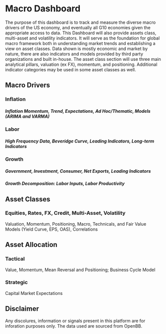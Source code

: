 # Macro Dashboard

The purpose of this dashboard is to track and measure the diverse macro drivers of the US economy, and eventually all G10 economies given the appropriate access to data. This Dashboard will also provide assets class, multi-asset and volatility indicators.
It will serve as the foundation for global macro framework both in understanding market trends and establishing a view on asset classes. Data shown is mostly economic and market by nature, there are also indicators and models provided by 
third party organizations and built in-house. The asset class section will use three main analytical pillars, valuation (ex FX), momentum, and positioning. Additional indicator categories may be used in some asset classes as well.  

## Macro Drivers

### Inflation
##### Inflation Momentum, Trend, Expectations, Ad Hoc/Thematic, Models (ARIMA and VARMA)

### Labor
##### High Frequency Data, Beveridge Curve, Leading Indicators, Long-term Indicators

### Growth 
##### Government, Investment, Consumer, Net Exports, Leading Indicators
##### Growth Decomposition: Labor Inputs, Labor Productivity  

## Asset Classes
### Equities, Rates, FX, Credit, Multi-Asset, Volatility
Valuation, Momentum, Positioning, Macro, Technicals, and Fair Value Models (Yield Curve, EPS, OAS), Correlations

## Asset Allocation
### Tactical 
Value, Momentum, Mean Reversal and Positioning; Business Cycle Model
### Strategic 
Capital Market Expectations



## Disclaimer
Any discolures, information or signals present in this platform are for inforation purposes only. The data used are sourced from OpenBB.
